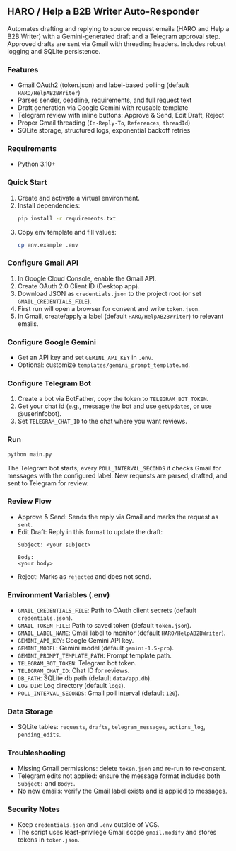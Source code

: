 ## HARO / Help a B2B Writer Auto-Responder

Automates drafting and replying to source request emails (HARO and Help a B2B Writer) with a Gemini-generated draft and a Telegram approval step. Approved drafts are sent via Gmail with threading headers. Includes robust logging and SQLite persistence.

### Features
- Gmail OAuth2 (token.json) and label-based polling (default `HARO/HelpAB2BWriter`)
- Parses sender, deadline, requirements, and full request text
- Draft generation via Google Gemini with reusable template
- Telegram review with inline buttons: Approve & Send, Edit Draft, Reject
- Proper Gmail threading (`In-Reply-To`, `References`, `threadId`)
- SQLite storage, structured logs, exponential backoff retries

### Requirements
- Python 3.10+

### Quick Start
1. Create and activate a virtual environment.
2. Install dependencies:
   ```bash
   pip install -r requirements.txt
   ```
3. Copy env template and fill values:
   ```bash
   cp env.example .env
   ```

### Configure Gmail API
1. In Google Cloud Console, enable the Gmail API.
2. Create OAuth 2.0 Client ID (Desktop app).
3. Download JSON as `credentials.json` to the project root (or set `GMAIL_CREDENTIALS_FILE`).
4. First run will open a browser for consent and write `token.json`.
5. In Gmail, create/apply a label (default `HARO/HelpAB2BWriter`) to relevant emails.

### Configure Google Gemini
- Get an API key and set `GEMINI_API_KEY` in `.env`.
- Optional: customize `templates/gemini_prompt_template.md`.

### Configure Telegram Bot
1. Create a bot via BotFather, copy the token to `TELEGRAM_BOT_TOKEN`.
2. Get your chat id (e.g., message the bot and use `getUpdates`, or use @userinfobot).
3. Set `TELEGRAM_CHAT_ID` to the chat where you want reviews.

### Run
```bash
python main.py
```
The Telegram bot starts; every `POLL_INTERVAL_SECONDS` it checks Gmail for messages with the configured label. New requests are parsed, drafted, and sent to Telegram for review.

### Review Flow
- Approve & Send: Sends the reply via Gmail and marks the request as `sent`.
- Edit Draft: Reply in this format to update the draft:
  ```
  Subject: <your subject>

  Body:
  <your body>
  ```
- Reject: Marks as `rejected` and does not send.

### Environment Variables (.env)
- `GMAIL_CREDENTIALS_FILE`: Path to OAuth client secrets (default `credentials.json`).
- `GMAIL_TOKEN_FILE`: Path to saved token (default `token.json`).
- `GMAIL_LABEL_NAME`: Gmail label to monitor (default `HARO/HelpAB2BWriter`).
- `GEMINI_API_KEY`: Google Gemini API key.
- `GEMINI_MODEL`: Gemini model (default `gemini-1.5-pro`).
- `GEMINI_PROMPT_TEMPLATE_PATH`: Prompt template path.
- `TELEGRAM_BOT_TOKEN`: Telegram bot token.
- `TELEGRAM_CHAT_ID`: Chat ID for reviews.
- `DB_PATH`: SQLite db path (default `data/app.db`).
- `LOG_DIR`: Log directory (default `logs`).
- `POLL_INTERVAL_SECONDS`: Gmail poll interval (default `120`).

### Data Storage
- SQLite tables: `requests`, `drafts`, `telegram_messages`, `actions_log`, `pending_edits`.

### Troubleshooting
- Missing Gmail permissions: delete `token.json` and re-run to re-consent.
- Telegram edits not applied: ensure the message format includes both `Subject:` and `Body:`.
- No new emails: verify the Gmail label exists and is applied to messages.

### Security Notes
- Keep `credentials.json` and `.env` outside of VCS.
- The script uses least-privilege Gmail scope `gmail.modify` and stores tokens in `token.json`.
